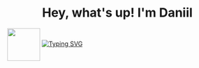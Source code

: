 <h1 align="center">Hey, what's up! I'm Daniil</h1>
<img align="center" src="https://media.giphy.com/media/cmCEsJZHYBPels360q/giphy.gif" height="75" width="75"/>
<a href="https://git.io/typing-svg"><img src="https://readme-typing-svg.herokuapp.com?font=roboto&size=35&duration=3000&pause=2000&color=FFA3F1&center=true&vCenter=true&width=850&height=100&lines=I+am+a+Python+backend+developer" alt="Typing SVG" /></a>
